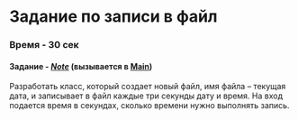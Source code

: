 # Задание по записи в файл

### Время - 30 сек 

#### Задание - [_Note_](https://github.com/victorioustone/dateTime/blob/master/src/com/company/Note.java) (вызывается в [Main](https://github.com/victorioustone/dateTime/blob/master/src/com/company/Main.java))
Разработать класс, который создает новый файл, имя файла – текущая дата, и записывает в файл каждые три секунды дату и время. 
На вход подается время в секундах, сколько времени нужно выполнять запись.

